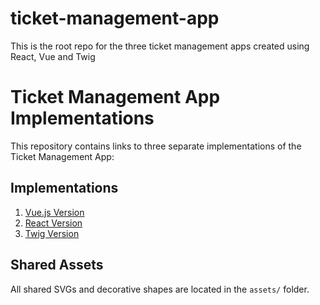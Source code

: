 # ticket-management-app
This is the root repo for the three ticket management apps created using React, Vue and Twig


# Ticket Management App Implementations

This repository contains links to three separate implementations of the Ticket Management App:

## Implementations

1. [Vue.js Version](https://github.com/Mael-Sunny/ticket-vue)
2. [React Version](https://github.com/Mael-Sunny/ticket-react)
3. [Twig Version](https://github.com/Mael-Sunny/ticket-twig)

## Shared Assets

All shared SVGs and decorative shapes are located in the `assets/` folder.
